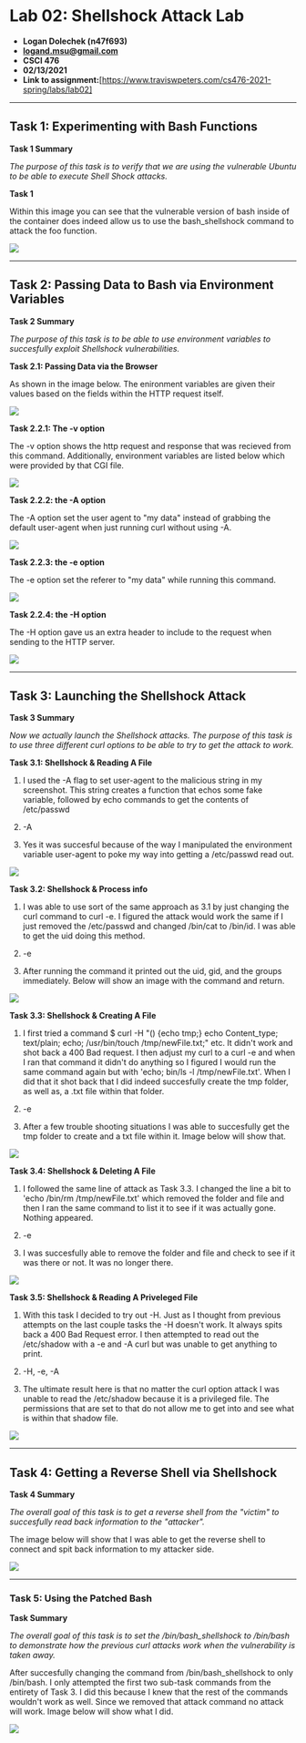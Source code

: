 # Lab 02: Shellshock Attack Lab
- **Logan Dolechek (n47f693)**
- **logand.msu@gmail.com**
- **CSCI 476**
- **02/13/2021**
- **Link to assignment:**[https://www.traviswpeters.com/cs476-2021-spring/labs/lab02]
---

## Task 1: Experimenting with Bash Functions

**Task 1 Summary**

_The purpose of this task is to verify that we are using the vulnerable Ubuntu to be able to execute Shell Shock attacks._

**Task 1**

Within this image you can see that the vulnerable version of bash inside of the container does indeed allow us to use the bash_shellshock command to attack the foo function. 

<img src = "https://github.com/Dolechek/csci-476-594-spring2021-private/blob/main/lab02/img/T1.png" width="" height=""> 

---

## Task 2: Passing Data to Bash via Environment Variables

**Task 2 Summary**

_The purpose of this task is to be able to use environment variables to succesfully exploit Shellshock vulnerabilities._

**Task 2.1: Passing Data via the Browser**

As shown in the image below. The enironment variables are given their values based on the fields within the HTTP request itself.

<img src = "https://github.com/Dolechek/csci-476-594-spring2021-private/blob/main/lab02/img/T2.1.png" width="" height=""> 

**Task 2.2.1: The -v option**

The -v option shows the http request and response that was recieved from this command. Additionally, environment variables are listed below which were provided by that CGI file. 

<img src = "https://github.com/Dolechek/csci-476-594-spring2021-private/blob/main/lab02/img/T2.2.1.png" width="" height=""> 

**Task 2.2.2: the -A option**

The -A option set the user agent to "my data" instead of grabbing the default user-agent when just running curl without using -A.

<img src = "https://github.com/Dolechek/csci-476-594-spring2021-private/blob/main/lab02/img/T2.2.2.png" width="" height=""> 

**Task 2.2.3: the -e option**

The -e option set the referer to "my data" while running this command. 

<img src = "https://github.com/Dolechek/csci-476-594-spring2021-private/blob/main/lab02/img/T2.2.3.png" width="" height=""> 

**Task 2.2.4: the -H option**

The -H option gave us an extra header to include to the request when sending to the HTTP server. 

<img src = "https://github.com/Dolechek/csci-476-594-spring2021-private/blob/main/lab02/img/T2.2.4.png" width="" height=""> 

---

## Task 3: Launching the Shellshock Attack

**Task 3 Summary**

_Now we actually launch the Shellshock attacks. The purpose of this task is to use three different curl options to be able to try to get the attack to work._

**Task 3.1: Shellshock & Reading A File**

1. I used the -A flag to set user-agent to the malicious string in my screenshot. This string creates a function that echos some fake variable, followed by echo commands to get the contents of /etc/passwd

2. -A

3. Yes it was succesful because of the way I manipulated the environment variable user-agent to poke my way into getting a /etc/passwd read out. 

<img src = "https://github.com/Dolechek/csci-476-594-spring2021-private/blob/main/lab02/img/T3.1.png" width="" height=""> 

**Task 3.2: Shellshock & Process info**

1. I was able to use sort of the same approach as 3.1 by just changing the curl command to curl -e. I figured the attack would work the same if I just removed the /etc/passwd and changed /bin/cat to /bin/id. I was able to get the uid doing this method.

2. -e

3. After running the command it printed out the uid, gid, and the groups immediately. Below will show an image with the command and return. 

<img src = "https://github.com/Dolechek/csci-476-594-spring2021-private/blob/main/lab02/img/T3.2.png" width="" height=""> 

**Task 3.3: Shellshock & Creating A File**

1. I first tried a command $ curl -H "() {echo tmp;} echo Content_type; text/plain; echo; /usr/bin/touch /tmp/newFile.txt;" etc. It didn't work and shot back a 400 Bad request. I then adjust my curl to a curl -e and when I ran that command it didn't do anything so I figured I would run the same command again but with 'echo; bin/ls -l /tmp/newFile.txt'. When I did that it shot back that I did indeed succesfully create the tmp folder, as well as, a .txt file within that folder.

2. -e

3. After a few trouble shooting situations I was able to succesfully get the tmp folder to create and a txt file within it. Image below will show that. 

<img src = "https://github.com/Dolechek/csci-476-594-spring2021-private/blob/main/lab02/img/T3.3.png" width="" height=""> 

**Task 3.4: Shellshock & Deleting A File**

1. I followed the same line of attack as Task 3.3. I changed the line a bit to 'echo /bin/rm /tmp/newFile.txt' which removed the folder and file and then I ran the same command to list it to see if it was actually gone. Nothing appeared.

2. -e
3. I was succesfully able to remove the folder and file and check to see if it was there or not. It was no longer there. 

<img src = "https://github.com/Dolechek/csci-476-594-spring2021-private/blob/main/lab02/img/T3.4.png" width="" height=""> 

**Task 3.5: Shellshock & Reading A Priveleged File**
1. With this task I decided to try out -H. Just as I thought from previous attempts on the last couple tasks the -H doesn't work. It always spits back a 400 Bad Request error. I then attempted to read out the /etc/shadow with a -e and -A curl but was unable to get anything to print.

2. -H, -e, -A
3. The ultimate result here is that no matter the curl option attack I was unable to read the /etc/shadow because it is a privileged file. The permissions that are set to that do not allow me to get into and see what is within that shadow file. 

<img src = "https://github.com/Dolechek/csci-476-594-spring2021-private/blob/main/lab02/img/T3.5.png" width="" height=""> 

---

## Task 4: Getting a Reverse Shell via Shellshock

**Task 4 Summary**

_The overall goal of this task is to get a reverse shell from the "victim" to succesfully read back information to the "attacker"._

The image below will show that I was able to get the reverse shell to connect and spit back information to my attacker side. 

<img src = "https://github.com/Dolechek/csci-476-594-spring2021-private/blob/main/lab02/img/T4.png" width="" height="">

---

### Task 5: Using the Patched Bash

**Task Summary**

_The overall goal of this task is to set the /bin/bash_shellshock to /bin/bash to demonstrate how the previous curl attacks work when the vulnerability is taken away._

After succesfully changing the command from /bin/bash_shellshock to only /bin/bash. I only attempted the first two sub-task commands from the entirety of Task 3. I did this because I knew that the rest of the commands wouldn't work as well. Since we removed that attack command no attack will work. Image below will show what I did. 

<img src = "https://github.com/Dolechek/csci-476-594-spring2021-private/blob/main/lab02/img/T5.png" width="" height=""> 
